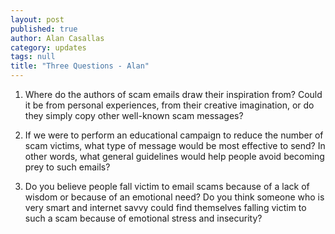 ```yaml
---
layout: post
published: true
author: Alan Casallas
category: updates
tags: null
title: "Three Questions - Alan"
---
```


1)   Where do the authors of scam emails draw their inspiration from? Could it be from personal experiences, from their creative imagination, or do they simply copy other well-known scam messages?

2)   If we were to perform an educational campaign to reduce the number of scam victims, what type of message would be most effective to send? In other words, what general guidelines would help people avoid becoming prey to such emails?

3)   Do you believe people fall victim to email scams because of a lack of wisdom or because of an emotional need? Do you think someone who is very smart and internet savvy could find themselves falling victim to such a scam because of emotional stress and insecurity?
